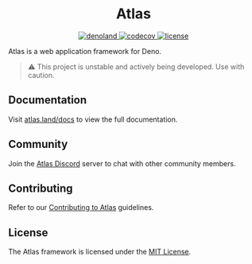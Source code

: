 <div style="text-align: center">
  <h1>Atlas</h1>
</div>

<p style="text-align: center">
  <a href="https://deno.land/x/atlas" target="_blank">
    <img src="https://img.shields.io/badge/-deno.land/x/atlas-000.svg?logo=deno&labelColor=000" alt="denoland" />
  </a>
  <a href="https://codecov.io/gh/atlasland/atlas" target="_blank">
    <img src="https://codecov.io/gh/atlasland/atlas/branch/main/graph/badge.svg?token=LS8A7CRD48" alt="codecov" />
  </a>
  <a href="https://github.com/atlasland/atlas/blob/main/license" target="_blank">
    <img src="https://img.shields.io/badge/license-MIT-green.svg?labelColor=000" alt="license" />
  </a>
</p>

Atlas is a web application framework for Deno.

> ⚠️ This project is unstable and actively being developed. Use with caution.

## Documentation

Visit [atlas.land/docs](https://atlas.land/docs) to view the full documentation.

## Community

Join the [Atlas Discord](https://discord.gg/3TWUmV4Wmg) server to chat with
other community members.

## Contributing

Refer to our [Contributing to Atlas](/contributing.md) guidelines.

## License

The Atlas framework is licensed under the [MIT License](/license).
